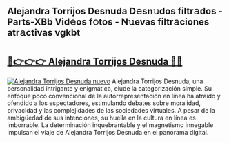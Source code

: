 ## Alejandra Torrijos Desnuda D𝚎sn𝚞dos filtr𝚊dos - Parts-XBb Vid𝚎os f𝚘tos - N𝚞evas filtr𝚊ciones atr𝚊ctivas vgkbt

# <h2><a href="http://mbdbzjp.tromn.icu/?c=Alejandra+Torrijos+Desnuda">🔗👉👉👉 Alejandra Torrijos Desnuda 🔗🔗</a></h2>

[![Alejandra Torrijos Desnuda nuevo](https://i.imgur.com/pEAQMta.gif)](http://mbdbzjp.tromn.icu/?c=Alejandra+Torrijos+Desnuda)
Alejandra Torrijos Desnuda, una personalidad intrigante y enigmática, elude la categorización simple. Su enfoque poco convencional de la autorrepresentación en línea ha atraído y ofendido a los espectadores, estimulando debates sobre moralidad, privacidad y las complejidades de las sociedades virtuales. A pesar de la ambigüedad de sus intenciones, su huella en la cultura en línea es imborrable. La determinación inquebrantable y el magnetismo innegable impulsan el viaje de Alejandra Torrijos Desnuda en el panorama digital.
